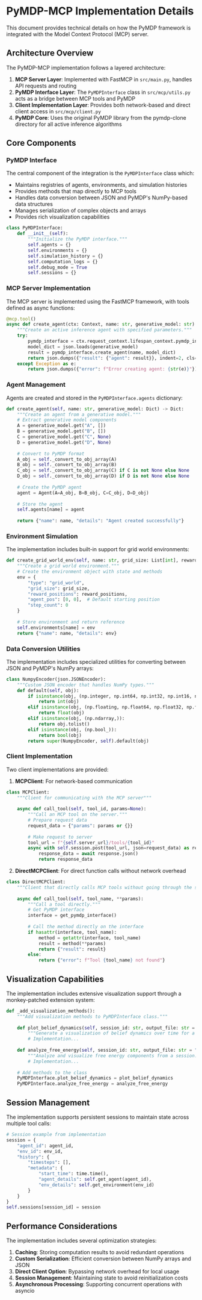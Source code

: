 # PyMDP-MCP Implementation Details

This document provides technical details on how the PyMDP framework is integrated with the Model Context Protocol (MCP) server.

## Architecture Overview

The PyMDP-MCP implementation follows a layered architecture:

1. **MCP Server Layer**: Implemented with FastMCP in `src/main.py`, handles API requests and routing
2. **PyMDP Interface Layer**: The `PyMDPInterface` class in `src/mcp/utils.py` acts as a bridge between MCP tools and PyMDP
3. **Client Implementation Layer**: Provides both network-based and direct client access in `src/mcp/client.py`
4. **PyMDP Core**: Uses the original PyMDP library from the pymdp-clone directory for all active inference algorithms

## Core Components

### PyMDP Interface

The central component of the integration is the `PyMDPInterface` class which:

- Maintains registries of agents, environments, and simulation histories
- Provides methods that map directly to MCP tools
- Handles data conversion between JSON and PyMDP's NumPy-based data structures
- Manages serialization of complex objects and arrays
- Provides rich visualization capabilities

```python
class PyMDPInterface:
    def __init__(self):
        """Initialize the PyMDP interface."""
        self.agents = {}
        self.environments = {}
        self.simulation_history = {}
        self.computation_logs = {}
        self.debug_mode = True
        self.sessions = {}
```

### MCP Server Implementation

The MCP server is implemented using the FastMCP framework, with tools defined as async functions:

```python
@mcp.tool()
async def create_agent(ctx: Context, name: str, generative_model: str) -> str:
    """Create an active inference agent with specified parameters."""
    try:
        pymdp_interface = ctx.request_context.lifespan_context.pymdp_interface
        model_dict = json.loads(generative_model)
        result = pymdp_interface.create_agent(name, model_dict)
        return json.dumps({"result": {"agent": result}}, indent=2, cls=NumpyEncoder)
    except Exception as e:
        return json.dumps({"error": f"Error creating agent: {str(e)}"})
```

### Agent Management

Agents are created and stored in the `PyMDPInterface.agents` dictionary:

```python
def create_agent(self, name: str, generative_model: Dict) -> Dict:
    """Create an agent from a generative model."""
    # Extract generative model components
    A = generative_model.get("A", [])
    B = generative_model.get("B", [])
    C = generative_model.get("C", None)
    D = generative_model.get("D", None)
    
    # Convert to PyMDP format
    A_obj = self._convert_to_obj_array(A)
    B_obj = self._convert_to_obj_array(B)
    C_obj = self._convert_to_obj_array(C) if C is not None else None
    D_obj = self._convert_to_obj_array(D) if D is not None else None
    
    # Create the PyMDP agent
    agent = Agent(A=A_obj, B=B_obj, C=C_obj, D=D_obj)
    
    # Store the agent
    self.agents[name] = agent
    
    return {"name": name, "details": "Agent created successfully"}
```

### Environment Simulation

The implementation includes built-in support for grid world environments:

```python
def create_grid_world_env(self, name: str, grid_size: List[int], reward_positions: List[List[int]]) -> Dict:
    """Create a grid world environment."""
    # Create the environment object with state and methods
    env = {
        "type": "grid_world",
        "grid_size": grid_size,
        "reward_positions": reward_positions,
        "agent_pos": [0, 0],  # Default starting position
        "step_count": 0
    }
    
    # Store environment and return reference
    self.environments[name] = env
    return {"name": name, "details": env}
```

### Data Conversion Utilities

The implementation includes specialized utilities for converting between JSON and PyMDP's NumPy arrays:

```python
class NumpyEncoder(json.JSONEncoder):
    """Custom JSON encoder that handles NumPy types."""
    def default(self, obj):
        if isinstance(obj, (np.integer, np.int64, np.int32, np.int16, np.int8)):
            return int(obj)
        elif isinstance(obj, (np.floating, np.float64, np.float32, np.float16)):
            return float(obj)
        elif isinstance(obj, (np.ndarray,)):
            return obj.tolist()
        elif isinstance(obj, (np.bool_)):
            return bool(obj)
        return super(NumpyEncoder, self).default(obj)
```

### Client Implementation

Two client implementations are provided:

1. **MCPClient**: For network-based communication

```python
class MCPClient:
    """Client for communicating with the MCP server"""
    
    async def call_tool(self, tool_id, params=None):
        """Call an MCP tool on the server."""
        # Prepare request data
        request_data = {"params": params or {}}
        
        # Make request to server
        tool_url = f"{self.server_url}/tools/{tool_id}"
        async with self.session.post(tool_url, json=request_data) as response:
            response_data = await response.json()
            return response_data
```

2. **DirectMCPClient**: For direct function calls without network overhead

```python
class DirectMCPClient:
    """Client that directly calls MCP tools without going through the server."""
    
    async def call_tool(self, tool_name, **params):
        """Call a tool directly."""
        # Get PyMDP interface
        interface = get_pymdp_interface()
        
        # Call the method directly on the interface
        if hasattr(interface, tool_name):
            method = getattr(interface, tool_name)
            result = method(**params)
            return {"result": result}
        else:
            return {"error": f"Tool {tool_name} not found"}
```

## Visualization Capabilities

The implementation includes extensive visualization support through a monkey-patched extension system:

```python
def _add_visualization_methods():
    """Add visualization methods to PyMDPInterface class."""
    
    def plot_belief_dynamics(self, session_id: str, output_file: str = "belief_dynamics.png") -> Dict:
        """Generate a visualization of belief dynamics over time for a session."""
        # Implementation...
    
    def analyze_free_energy(self, session_id: str, output_file: str = "free_energy.png") -> Dict:
        """Analyze and visualize free energy components from a session."""
        # Implementation...
    
    # Add methods to the class
    PyMDPInterface.plot_belief_dynamics = plot_belief_dynamics
    PyMDPInterface.analyze_free_energy = analyze_free_energy
```

## Session Management

The implementation supports persistent sessions to maintain state across multiple tool calls:

```python
# Session example from implementation
session = {
    "agent_id": agent_id,
    "env_id": env_id,
    "history": {
        "timesteps": [],
        "metadata": {
            "start_time": time.time(),
            "agent_details": self.get_agent(agent_id),
            "env_details": self.get_environment(env_id)
        }
    }
}
self.sessions[session_id] = session
```

## Performance Considerations

The implementation includes several optimization strategies:

1. **Caching**: Storing computation results to avoid redundant operations
2. **Custom Serialization**: Efficient conversion between NumPy arrays and JSON
3. **Direct Client Option**: Bypassing network overhead for local usage
4. **Session Management**: Maintaining state to avoid reinitialization costs
5. **Asynchronous Processing**: Supporting concurrent operations with asyncio 